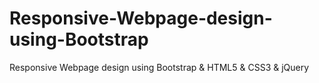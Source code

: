 # Responsive-Webpage-design-using-Bootstrap
Responsive Webpage design using Bootstrap &amp; HTML5 &amp; CSS3 &amp; jQuery
